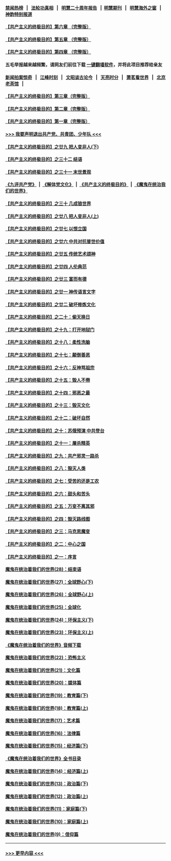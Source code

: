 #### [禁闻热榜](热点新闻.md?=0)  &nbsp;&nbsp;|&nbsp;&nbsp; [法轮功真相](https://github.com/gfw-breaker/truth/blob/master/README.md?=0) &nbsp;&nbsp;|&nbsp;&nbsp; [明慧二十周年报告](https://github.com/gfw-breaker/mh-reports/blob/master/README.md?=0) &nbsp;&nbsp;|&nbsp;&nbsp;[明慧期刊](https://github.com/gfw-breaker/mh-qikan) &nbsp;&nbsp;|&nbsp;&nbsp; [明慧海外之窗](https://github.com/gfw-breaker/mh-news/blob/master/README.md?=0) &nbsp;&nbsp;|&nbsp;&nbsp; [神韵特别报道](https://github.com/gfw-breaker/mh-news/blob/master/shenyun.md?=0)
#### [【共产主义的终极目的】第六章 （完整版）](../pages/nsc422/n11428913.md?t=03150731) 
#### [【共产主义的终极目的】第五章 （完整版）](../pages/nsc422/n11428912.md?t=03150731) 
#### [【共产主义的终极目的】第四章 （完整版）](../pages/nsc422/n11428907.md?t=03150731) 
#### 五毛举报越来越频繁，请网友们前往下载 [一键翻墙软件](https://github.com/gfw-breaker/ssr-accounts)，并将此项目推荐给亲友
#### [新闻拍案惊奇](https://github.com/gfw-breaker/banned-news/blob/master/pages/link4.md) &nbsp;&nbsp;|&nbsp;&nbsp; [江峰时刻](https://github.com/gfw-breaker/banned-news/blob/master/pages/link4.md) &nbsp;&nbsp;|&nbsp;&nbsp; [文昭谈古论今](https://github.com/gfw-breaker/banned-news/blob/master/pages/link4.md) &nbsp;&nbsp;|&nbsp;&nbsp; [天亮时分](https://github.com/gfw-breaker/banned-news/blob/master/pages/link4.md) &nbsp;&nbsp;|&nbsp;&nbsp; [萧茗看世界](https://github.com/gfw-breaker/banned-news/blob/master/pages/link4.md) &nbsp;&nbsp;|&nbsp;&nbsp; [北京老茶馆](https://github.com/gfw-breaker/banned-news/blob/master/pages/link4.md) &nbsp;&nbsp;|&nbsp;&nbsp; 
#### [【共产主义的终极目的】第三章（完整版）](../pages/nsc422/n11428848.md?t=03150731) 
#### [【共产主义的终极目的】第二章（完整版）](../pages/nsc422/n11428831.md?t=03150731) 
#### [【共产主义的终极目的】第一章（完整版）](../pages/nsc422/n11417651.md?t=03150731) 
#### [>>> 我要声明退出共产党、共青团、少年队 <<<](https://github.com/begood0513/goodnews/blob/master/quit/letter.md) 
#### [【共产主义的终极目的】之廿九 把人变非人(下)](../pages/nsc422/n11344140.md?t=03150731) 
#### [【共产主义的终极目的】之三十二 结语](../pages/nsc422/n11360535.md?t=03150731) 
#### [【共产主义的终极目的】之三十一 末世景观](../pages/nsc422/n11351129.md?t=03150731) 
#### [《九评共产党》](https://github.com/begood0513/9ping.md/blob/master/README.md) &nbsp;|&nbsp; [《解体党文化》](../../../../jtdwh.md/blob/master/README.md)  &nbsp;|&nbsp; [《共产主义的终极目的》](../../../../gczydzjmd.md/blob/master/README.md) &nbsp;|&nbsp; [《魔鬼在统治我们的世界》](../../../../mgztzwmdsj.md/blob/master/README.md) 
#### [【共产主义的终极目的】之三十 几成狼世界](../pages/nsc422/n11348280.md?t=03150731) 
#### [【共产主义的终极目的】之廿八 把人变非人(上)](../pages/nsc422/n11340492.md?t=03150731) 
#### [【共产主义的终极目的】之廿七 以恨立国](../pages/nsc422/n11336944.md?t=03150731) 
#### [【共产主义的终极目的】之廿六 中共对抗普世价值](../pages/nsc422/n11324785.md?t=03150731) 
#### [【共产主义的终极目的】之廿五 传统艺术颂神](../pages/nsc422/n11296396.md?t=03150731) 
#### [【共产主义的终极目的】之廿四 人伦典范](../pages/nsc422/n11296397.md?t=03150731) 
#### [【共产主义的终极目的】之廿三 富而有德](../pages/nsc422/n11283598.md?t=03150731) 
#### [【共产主义的终极目的】之廿一 神传语言文字](../pages/nsc422/n11263265.md?t=03150731) 
#### [【共产主义的终极目的】之廿二 破坏修炼文化](../pages/nsc422/n11245728.md?t=03150731) 
#### [【共产主义的终极目的】之二十：偷天换日](../pages/nsc422/n11238846.md?t=03150731) 
#### [【共产主义的终极目的】之十九：打开地狱门](../pages/nsc422/n11206376.md?t=03150731) 
#### [【共产主义的终极目的】之十八：柔性洗脑](../pages/nsc422/n11199994.md?t=03150731) 
#### [【共产主义的终极目的】之十七：颠倒善恶](../pages/nsc422/n11179782.md?t=03150731) 
#### [【共产主义的终极目的】之十六：反神骂祖宗](../pages/nsc422/n11166798.md?t=03150731) 
#### [【共产主义的终极目的】之十五：毁人不倦](../pages/nsc422/n11166792.md?t=03150731) 
#### [【共产主义的终极目的】之十四：邪恶之最](../pages/nsc422/n11150249.md?t=03150731) 
#### [【共产主义的终极目的】之十三：毁灭文化](../pages/nsc422/n11135227.md?t=03150731) 
#### [【共产主义的终极目的】之十二：破坏自然](../pages/nsc422/n11135214.md?t=03150731) 
#### [【共产主义的终极目的】之十：苏俄预演 中共登台](../pages/nsc422/n11118424.md?t=03150731) 
#### [【共产主义的终极目的】之十一：屠杀精英](../pages/nsc422/n11118442.md?t=03150731) 
#### [【共产主义的终极目的】之九：共产邪灵一路杀](../pages/nsc422/n11114139.md?t=03150731) 
#### [【共产主义的终极目的】之八：毁灭人类](../pages/nsc422/n11108503.md?t=03150731) 
#### [【共产主义的终极目的】之七：受苦的还是工农](../pages/nsc422/n11101809.md?t=03150731) 
#### [【共产主义的终极目的】之六：甜头和苦头](../pages/nsc422/n11096971.md?t=03150731) 
#### [【共产主义的终极目的】之五：万变不离其邪](../pages/nsc422/n11091285.md?t=03150731) 
#### [【共产主义的终极目的】之四：毁灭路线图](../pages/nsc422/n11086284.md?t=03150731) 
#### [【共产主义的终极目的】之三：马克思魔变](../pages/nsc422/n11061941.md?t=03150731) 
#### [【共产主义的终极目的】之二：中心之国](../pages/nsc422/n11047728.md?t=03150731) 
#### [【共产主义的终极目的】之一：序言](../pages/nsc422/n11086077.md?t=03150731) 
#### [魔鬼在统治着我们的世界(28)：结束语](../pages/nsc422/n10936246.md?t=03150731) 
#### [魔鬼在统治着我们的世界(27)：全球野心(下)](../pages/nsc422/n10928319.md?t=03150731) 
#### [魔鬼在统治着我们的世界(26)：全球野心(上)](../pages/nsc422/n10900318.md?t=03150731) 
#### [魔鬼在统治着我们的世界(25)：全球化](../pages/nsc422/n10788205.md?t=03150731) 
#### [魔鬼在统治着我们的世界(24)：环保主义(下)](../pages/nsc422/n10695307.md?t=03150731) 
#### [魔鬼在统治着我们的世界(23)：环保主义(上)](../pages/nsc422/n10688613.md?t=03150731) 
#### [《魔鬼在统治着我们的世界》音频下载](../pages/nsc422/n10635553.md?t=03150731) 
#### [魔鬼在统治着我们的世界(22)：恐怖主义](../pages/nsc422/n10614727.md?t=03150731) 
#### [魔鬼在统治着我们的世界(21)：文化篇](../pages/nsc422/n10597706.md?t=03150731) 
#### [魔鬼在统治着我们的世界(20)：媒体篇](../pages/nsc422/n10586579.md?t=03150731) 
#### [魔鬼在统治着我们的世界(19)：教育篇(下)](../pages/nsc422/n10564808.md?t=03150731) 
#### [魔鬼在统治着我们的世界(18)：教育篇(上)](../pages/nsc422/n10526970.md?t=03150731) 
#### [魔鬼在统治着我们的世界(17)：艺术篇](../pages/nsc422/n10499093.md?t=03150731) 
#### [魔鬼在统治着我们的世界(16)：法律篇](../pages/nsc422/n10485969.md?t=03150731) 
#### [魔鬼在统治着我们的世界(15)：经济篇(下)](../pages/nsc422/n10469975.md?t=03150731) 
#### [《魔鬼在统治着我们的世界》全书目录](../pages/nsc422/n10464261.md?t=03150731) 
#### [魔鬼在统治着我们的世界(14)：经济篇(上)](../pages/nsc422/n10457370.md?t=03150731) 
#### [魔鬼在统治着我们的世界(13)：政治篇(下)](../pages/nsc422/n10448270.md?t=03150731) 
#### [魔鬼在统治着我们的世界(12)：政治篇(上)](../pages/nsc422/n10444576.md?t=03150731) 
#### [魔鬼在统治着我们的世界(11)：家庭篇(下)](../pages/nsc422/n10440961.md?t=03150731) 
#### [魔鬼在统治着我们的世界(10)：家庭篇(上)](../pages/nsc422/n10435448.md?t=03150731) 
#### [魔鬼在统治着我们的世界(9)：信仰篇](../pages/nsc422/n10432159.md?t=03150731) 

----
#### [ >>> 更早内容 <<< ](../indexes/nsc422-earlier.md)
